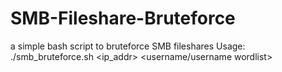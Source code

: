 # SMB-Fileshare-Bruteforce
a simple bash script to bruteforce SMB fileshares
Usage: ./smb_bruteforce.sh <ip_addr> <username/username wordlist> <password wordlist> <fileshare>
